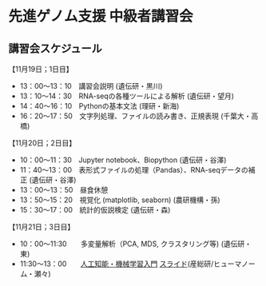 # 先進ゲノム支援 中級者講習会

## 講習会スケジュール
【11月19日；1日目】  
* 13：00～13：10　講習会説明 (遺伝研・黒川)
* 13：10～14：30　RNA-seqの各種ツールによる解析 (遺伝研・望月) 
* 14：40～16：10　Pythonの基本文法 (理研・新海)
* 16：20～17：50　文字列処理、ファイルの読み書き、正規表現 (千葉大・高橋)

【11月20日；2日目】  
* 10：00～11：30　Jupyter notebook、Biopython (遺伝研・谷澤)
* 11：40〜13：00　表形式ファイルの処理（Pandas）、RNA-seqデータの補正 (遺伝研・谷澤)
* 13：00〜13：50　昼食休憩  
* 13：50〜15：20　視覚化 (matplotlib, seaborn) (農研機構・孫)
* 15：30〜17：00　統計的仮説検定 (遺伝研・森)

【11月21日；3日目】  
* 10：00～11:30　　多変量解析（PCA, MDS, クラスタリング等) (遺伝研・東)
* 11:30～13：00　　[人工知能・機械学習入門](https://github.com/HumanomeLab/mlcourse) [スライド](https://www.dropbox.com/s/ylg77wjqookgp7z/20181121nig_ml.pdf?dl=0)(産総研/ヒューマノーム・瀬々)
